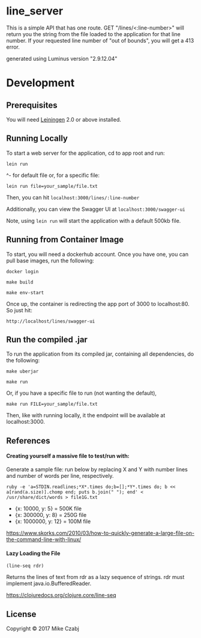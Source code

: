 # line_server

This is a simple API that has one route. GET "/lines/<:line-number>" will return
you the string from the file loaded to the application for that line number.
If your requested line number of "out of bounds", you will get a 413 error.

generated using Luminus version "2.9.12.04"

# Development
## Prerequisites

You will need [Leiningen][1] 2.0 or above installed.

[1]: https://github.com/technomancy/leiningen

## Running Locally

To start a web server for the application, cd to app root and run:

    lein run

^- for default file or, for a specific file:

    lein run file=your_sample/file.txt

Then, you can hit `localhost:3000/lines/:line-number`

Additionally, you can view the Swagger UI at `localhost:3000/swagger-ui`

Note, using `lein run` will start the application with a default 500kb file.

## Running from Container Image

To start, you will need a dockerhub account. Once you have one, you can pull base images, run the following:

    docker login

    make build

    make env-start

Once up, the container is redirecting the app port of 3000 to localhost:80. So just hit:

    http://localhost/lines/swagger-ui

## Run the compiled .jar

To run the application from its compiled jar, containing all dependencies, do the following:

    make uberjar

    make run

Or, if you have a specific file to run (not wanting the default),

    make run FILE=your_sample/file.txt

Then, like with running locally, it the endpoint will be available at localhost:3000.

## References

#### Creating yourself a massive file to test/run with:

Generate a sample file: run below by replacing X and Y with number lines and number of words per line, respectively.

    ruby -e 'a=STDIN.readlines;*X*.times do;b=[];*Y*.times do; b << a[rand(a.size)].chomp end; puts b.join(" "); end' < /usr/share/dict/words > file1G.txt

* {x: 10000, y: 5} = 500K file
* {x: 300000, y: 8} = 250G file
* {x: 1000000, y: 12} = 100M file

https://www.skorks.com/2010/03/how-to-quickly-generate-a-large-file-on-the-command-line-with-linux/

#### Lazy Loading the File

`(line-seq rdr)`

Returns the lines of text from rdr as a lazy sequence of strings.
rdr must implement java.io.BufferedReader.

https://clojuredocs.org/clojure.core/line-seq

## License

Copyright © 2017 Mike Czabj

